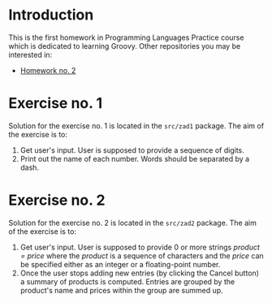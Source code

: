 # Introduction

This is the first homework in Programming Languages Practice course which is dedicated to learning Groovy. Other repositories you may be interested in:
* [Homework no. 2](https://github.com/balkon16/PJP_HW2)

# Exercise no. 1

Solution for the exercise no. 1 is located in the `src/zad1` package. The aim of the exercise is to:
1. Get user's input. User is supposed to provide a sequence of digits.
2. Print out the name of each number. Words should be separated by a dash.

# Exercise no. 2

Solution for the exercise no. 2 is located in the `src/zad2` package. The aim of the exercise is to:
1. Get user's input. User is supposed to provide 0 or more strings *product = price* where the *product* is a sequence of characters and 
the *price* can be specified either as an integer or a floating-point number.
2. Once the user stops adding new entries (by clicking the Cancel button) a summary of products is computed. Entries are
grouped by the product's name and prices within the group are summed up.
